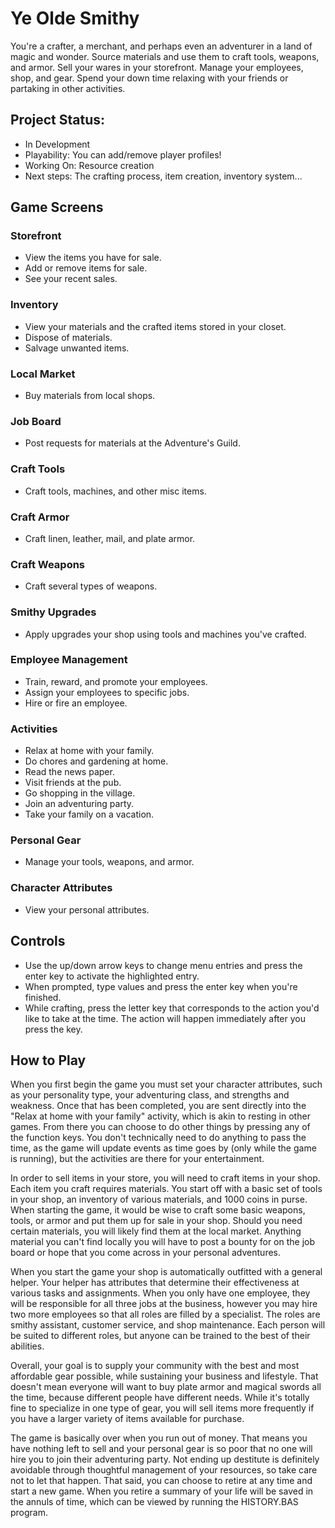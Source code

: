 # Ye Olde Smithy

You're a crafter, a merchant, and perhaps even an adventurer in a land of magic and wonder. Source materials and use them to craft tools, weapons, and armor. Sell your wares in your storefront. Manage your employees, shop, and gear. Spend your down time relaxing with your friends or partaking in other activities.  

## Project Status:
- In Development
- Playability: You can add/remove player profiles!
- Working On: Resource creation
- Next steps: The crafting process, item creation, inventory system...


## Game Screens

### Storefront
- View the items you have for sale.
- Add or remove items for sale.
- See your recent sales.

### Inventory
- View your materials and the crafted items stored in your closet.
- Dispose of materials.
- Salvage unwanted items. 

### Local Market
- Buy materials from local shops.

### Job Board
- Post requests for materials at the Adventure's Guild.

### Craft Tools
- Craft tools, machines, and other misc items.

### Craft Armor
- Craft linen, leather, mail, and plate armor.

### Craft Weapons
- Craft several types of weapons.

### Smithy Upgrades
- Apply upgrades your shop using tools and machines you've crafted.

### Employee Management
- Train, reward, and promote your employees.
- Assign your employees to specific jobs.
- Hire or fire an employee.

### Activities
- Relax at home with your family.
- Do chores and gardening at home.
- Read the news paper.
- Visit friends at the pub.
- Go shopping in the village.
- Join an adventuring party.
- Take your family on a vacation.

### Personal Gear
- Manage your tools, weapons, and armor.

### Character Attributes
- View your personal attributes.


## Controls

- Use the up/down arrow keys to change menu entries and press the enter key to activate the highlighted entry.
- When prompted, type values and press the enter key when you're finished.
- While crafting, press the letter key that corresponds to the action you'd like to take at the time. The action will happen immediately after you press the key.


## How to Play

When you first begin the game you must set your character attributes, such as your personality type, your adventuring class, and strengths and weakness. Once that has been completed, you are sent directly into the "Relax at home with your family" activity, which is akin to resting in other games. From there you can choose to do other things by pressing any of the function keys. You don't technically need to do anything to pass the time, as the game will update events as time goes by (only while the game is running), but the activities are there for your entertainment.  

In order to sell items in your store, you will need to craft items in your shop. Each item you craft requires materials. You start off with a basic set of tools in your shop, an inventory of various materials, and 1000 coins in purse. When starting the game, it would be wise to craft some basic weapons, tools, or armor and put them up for sale in your shop. Should you need certain materials, you will likely find them at the local market. Anything material you can't find locally you will have to post a bounty for on the job board or hope that you come across in your personal adventures.  

When you start the game your shop is automatically outfitted with a general helper. Your helper has attributes that determine their effectiveness at various tasks and assignments. When you only have one employee, they will be responsible for all three jobs at the business, however you may hire two more employees so that all roles are filled by a specialist. The roles are smithy assistant, customer service, and shop maintenance. Each person will be suited to different roles, but anyone can be trained to the best of their abilities.  

Overall, your goal is to supply your community with the best and most affordable gear possible, while sustaining your business and lifestyle. That doesn't mean everyone will want to buy plate armor and magical swords all the time, because different people have different needs. While it's totally fine to specialize in one type of gear, you will sell items more frequently if you have a larger variety of items available for purchase.

The game is basically over when you run out of money. That means you have nothing left to sell and your personal gear is so poor that no one will hire you to join their adventuring party. Not ending up destitute is definitely avoidable through thoughtful management of your resources, so take care not to let that happen. That said, you can choose to retire at any time and start a new game. When you retire a summary of your life will be saved in the annuls of time, which can be viewed by running the HISTORY.BAS program.